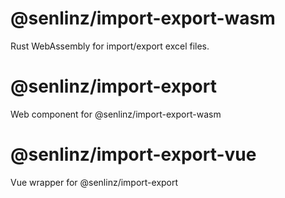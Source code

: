 # @senlinz/import-export-wasm 
Rust WebAssembly for import/export excel files.

# @senlinz/import-export
Web component for @senlinz/import-export-wasm

# @senlinz/import-export-vue 
Vue wrapper for @senlinz/import-export